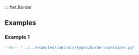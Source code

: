::: flet.Border

## Examples

### Example 1

```python
--8<-- "../../examples/controls/types/border/container.py"
```
